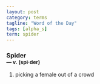 ```yaml
---
layout: post
category: terms
tagline: "Word of the Day"
tags: [alpha_s]
term: spider
---
```


<h3>Spider<br/> <small>&mdash; v. (spi<span>&middot;</span>der)</small></h3>
<p><ol>
<li>picking a female out of a crowd</li>
</ol></p>
